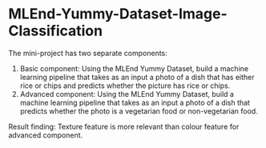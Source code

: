 # MLEnd-Yummy-Dataset-Image-Classification

The mini-project has two separate components:

1. Basic component: Using the MLEnd Yummy Dataset, build a machine learning pipeline that takes as an input a photo of a dish that has either rice or chips and predicts whether the picture has rice or chips.
2. Advanced component: Using the MLEnd Yummy Dataset, build a machine learning pipeline that takes as an input a photo of a dish that predicts whether the photo is a vegetarian food or non-vegetarian food.

Result finding: Texture feature is more relevant than colour feature for advanced component. 
